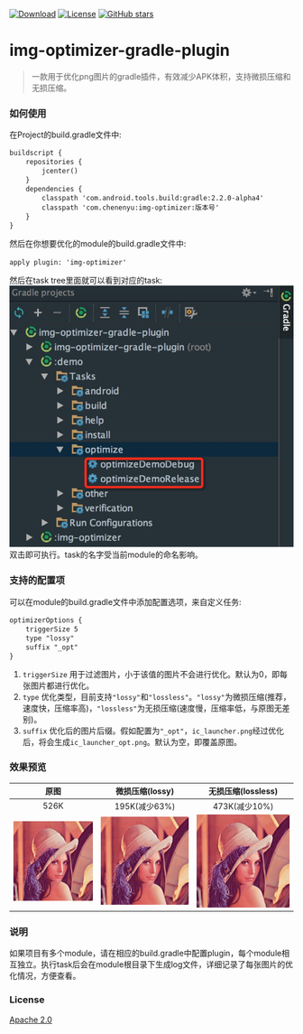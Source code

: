 [![Download](https://api.bintray.com/packages/chenenyu/maven/img-optimizer/images/download.svg)](https://bintray.com/chenenyu/maven/img-optimizer/_latestVersion) [![License](https://img.shields.io/badge/License-Apache%202.0-orange.svg)](http://www.apache.org/licenses/LICENSE-2.0.html) [![GitHub stars](https://img.shields.io/github/stars/chenenyu/img-optimizer-gradle-plugin.svg?style=social)](https://github.com/chenenyu/img-optimizer-gradle-plugin/stargazers)

# img-optimizer-gradle-plugin

>一款用于优化png图片的gradle插件，有效减少APK体积，支持微损压缩和无损压缩。

### 如何使用

在Project的build.gradle文件中:  

```
buildscript {
    repositories {
        jcenter()
    }
    dependencies {
        classpath 'com.android.tools.build:gradle:2.2.0-alpha4'
		classpath 'com.chenenyu:img-optimizer:版本号'
    }
}
```  

然后在你想要优化的module的build.gradle文件中:  

`apply plugin: 'img-optimizer'`  

然后在task tree里面就可以看到对应的task:  
![Task](arts/task.png)  
双击即可执行。task的名字受当前module的命名影响。

### 支持的配置项
可以在module的build.gradle文件中添加配置选项，来自定义任务:  

```
optimizerOptions {
    triggerSize 5
    type "lossy"
    suffix "_opt"
}
```  

1. `triggerSize` 用于过滤图片，小于该值的图片不会进行优化。默认为0，即每张图片都进行优化。
2. `type` 优化类型，目前支持`"lossy"`和`"lossless"`。`"lossy"`为微损压缩(推荐，速度快，压缩率高)，`"lossless"`为无损压缩(速度慢，压缩率低，与原图无差别)。
3. `suffix` 优化后的图片后缀。假如配置为`"_opt"`，`ic_launcher.png`经过优化后，将会生成`ic_launcher_opt.png`。默认为空，即覆盖原图。

### 效果预览

|原图|微损压缩(lossy)|无损压缩(lossless)|  
|:---:|:---:|:---:|
|526K|195K(减少63%)|473K(减少10%)|
|![原图](arts/lenna.png)|![微损压缩](arts/lenna_lossy.png)|![无损压缩](arts/lenna_lossless.png)|

### 说明

如果项目有多个module，请在相应的build.gradle中配置plugin，每个module相互独立。执行task后会在module根目录下生成log文件，详细记录了每张图片的优化情况，方便查看。

### License

[Apache 2.0](http://www.apache.org/licenses/LICENSE-2.0.html)